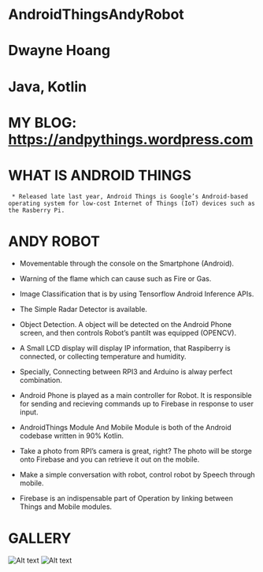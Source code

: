 # AndroidThingsAndyRobot
# Dwayne Hoang
# Java, Kotlin
# MY BLOG: https://andpythings.wordpress.com

# WHAT IS ANDROID THINGS
     * Released late last year, Android Things is Google’s Android-based operating system for low-cost Internet of Things (IoT) devices such as the Rasberry Pi.

# ANDY ROBOT
   * Movementable through the console on the Smartphone  (Android).
   
   * Warning of the flame which can cause such as Fire or Gas.
   
   * Image Classification that is by  using Tensorflow Android Inference APIs.
   
   * The Simple Radar Detector is available.
   
   * Object Detection. A object will be detected on the Android Phone screen, and then controls Robot’s pantilt was equipped (OPENCV).

   * A Small LCD display will display IP information, that Raspiberry is connected, or collecting temperature and humidity.

   * Specially,  Connecting between RPI3 and Arduino is alway perfect combination.
   
   * Android Phone is played as a main controller for Robot. It is responsible for sending and recieving commands up to Firebase in response to user input.

   * AndroidThings Module And Mobile Module is both of the Android codebase written  in 90% Kotlin.

   * Take a photo from RPI’s camera is great, right? The photo will be storge onto Firebase and you can retrieve it out on the mobile.

   * Make a simple conversation with robot, control robot by Speech through mobile.

   * Firebase is an indispensable part of Operation by linking between Things and Mobile modules.
   
  # GALLERY
  
  ![Alt text](https://andpythings.files.wordpress.com/2017/11/p_20171028_111341_fotor.jpg?w=1100 "Optional title")
  ![Alt text](https://andpythings.files.wordpress.com/2017/11/23722708_1370285246432426_1901073835220660601_n.jpg?w=370&h= "Optional title")
